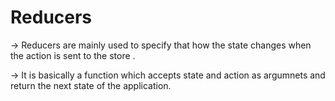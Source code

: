 # Reducers

-> Reducers are mainly used to specify that how the state changes when the action is sent to the store .

-> It is basically a function which accepts state and action as argumnets and return the next state of the application.
